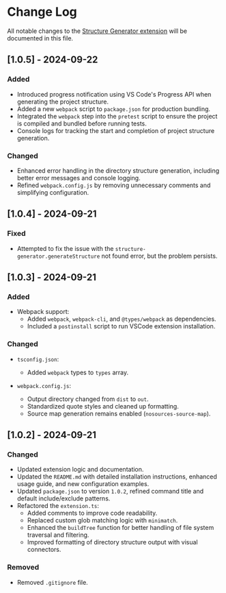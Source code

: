 # Change Log
All notable changes to the [Structure Generator extension](https://marketplace.visualstudio.com/items?itemName=OmarAfet.structure-generator) will be documented in this file.

## [1.0.5] - 2024-09-22
### Added
- Introduced progress notification using VS Code's Progress API when generating the project structure.
- Added a new `webpack` script to `package.json` for production bundling.
- Integrated the `webpack` step into the `pretest` script to ensure the project is compiled and bundled before running tests.
- Console logs for tracking the start and completion of project structure generation.

### Changed
- Enhanced error handling in the directory structure generation, including better error messages and console logging.
- Refined `webpack.config.js` by removing unnecessary comments and simplifying configuration.

## [1.0.4] - 2024-09-21
### Fixed
- Attempted to fix the issue with the `structure-generator.generateStructure` not found error, but the problem persists.

## [1.0.3] - 2024-09-21
### Added
- Webpack support:
  - Added `webpack`, `webpack-cli`, and `@types/webpack` as dependencies.
  - Included a `postinstall` script to run VSCode extension installation.

### Changed
- `tsconfig.json`: 
  - Added `webpack` types to `types` array.
  
- `webpack.config.js`: 
  - Output directory changed from `dist` to `out`.
  - Standardized quote styles and cleaned up formatting.
  - Source map generation remains enabled (`nosources-source-map`).

## [1.0.2] - 2024-09-21
### Changed
- Updated extension logic and documentation.
- Updated the `README.md` with detailed installation instructions, enhanced usage guide, and new configuration examples.
- Updated `package.json` to version `1.0.2`, refined command title and default include/exclude patterns.
- Refactored the `extension.ts`:
  - Added comments to improve code readability.
  - Replaced custom glob matching logic with `minimatch`.
  - Enhanced the `buildTree` function for better handling of file system traversal and filtering.
  - Improved formatting of directory structure output with visual connectors.

### Removed
- Removed `.gitignore` file.